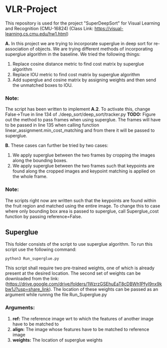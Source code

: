 # VLR-Project
This repository is used for the project "SuperDeepSort" for Visual Learning and Recognition (CMU-16824) (Class Link: https://visual-learning.cs.cmu.edu/hw1.html)

**A.** In this project we are trying to incorporate superglue in deep sort for re-association of objects. We are trying different methods of incorporating superglue algorithm in the baseline. We tried the following things:

1. Replace cosine distance metric to find cost matrix by superglue algorithm
2. Replace IOU metric to find cost matrix by superglue algorithm 
3. Add superglue and cosine matrix by assigning weights and then send the unmatched boxes to IOU.

### Note:
The script has been written to implement **A.2**. To activate this, change False->True in line 134 of ./deep_sort/deep_sort/tracker.py
**TODO:** Figure out the method to pass frames when using superglue. The frames will have to be passed in line 135 when calling function linear_assignment.min_cost_matching and from there it will be passed to superglue.

**B.** These cases can further be tried by two cases:
1. We apply superglue between the two frames by cropping the images along the bounding boxes.
2. We apply superglue between the two frames such that keypoints are found along the cropped images and keypoint matching is applied on the whole frame. 

### Note:
The scripts right now are written such that the keypoints are found within the fruit region and matched using the entire image. To change this to case where only bounding box area is passed to superglue, call Superglue_cost function by passing reference=False. 

## Superglue ##
This folder consists of the script to use superglue algorithm. To run this script use the following command:

`python3 Run_superglue.py`

This script shall require two pre-trained weights, one of which is already present at the desired location. The second set of weights can be downloaded from the link:
(https://drive.google.com/drive/folders/1WzrzGSEhuEaT8cDBWh1PfyI9nx9kbw1J?usp=share_link). The location of these weights can be passed as an argument while runnng the file Run_Superglue.py 

### **Arguments:** ###
1. **ref:** The reference image wrt to which the features of another image have to be matched to
2. **align:** The image whose features have to be matched to reference image
3. **weights:** The location of superglue weights

